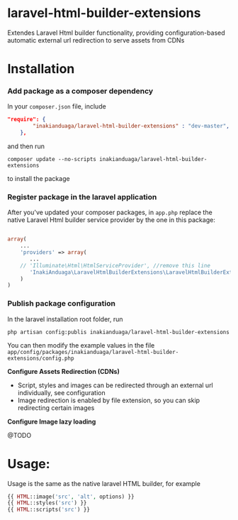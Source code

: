 laravel-html-builder-extensions
===============================

Extendes Laravel Html builder functionality, providing configuration-based automatic external url redirection to serve assets from CDNs

# Installation

### Add package as a composer dependency

In your `composer.json` file, include

```json
"require": {
        "inakianduaga/laravel-html-builder-extensions" : "dev-master",
    },
```

and then run

`composer update --no-scripts inakianduaga/laravel-html-builder-extensions`

to install the package

### Register package in the laravel application

After you've updated your composer packages, in `app.php` replace the native Laravel Html builder service provider by
the one in this package:

```php

array(
    ...
    'providers' => array(
       ...
    // 'Illuminate\Html\HtmlServiceProvider', //remove this line
       'InakiAnduaga\LaravelHtmlBuilderExtensions\LaravelHtmlBuilderExtensionsServiceProvider', //add this one
    )
)
```


### Publish package configuration

In the laravel installation root folder, run

`php artisan config:publis inakianduaga/laravel-html-builder-extensions`

You can then modify the example values in the file `app/config/packages/inakianduaga/laravel-html-builder-extensions/config.php`

**Configure Assets Redirection (CDNs)**

- Script, styles and images can be redirected through an external url individually, see configuration
- Image redirection is enabled by file extension, so you can skip redirecting certain images


**Configure Image lazy loading**

@TODO

# Usage:

Usage is the same as the native laravel HTML builder, for example

```php
{{ HTML::image('src', 'alt', options) }}
{{ HTML::styles('src') }}
{{ HTML::scripts('src') }}
```

